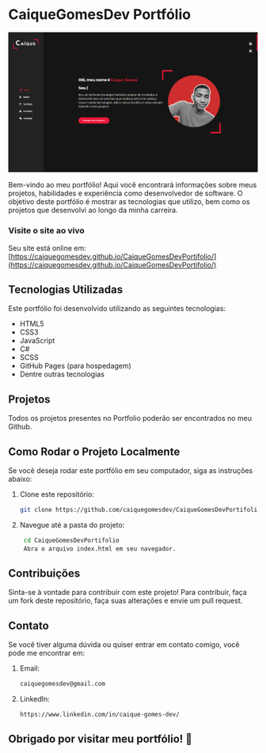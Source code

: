 # CaiqueGomesDev Portfólio

![Portfólio](./img/Portfolio.png)

Bem-vindo ao meu portfólio! Aqui você encontrará informações sobre meus projetos, habilidades e experiência como desenvolvedor de software. O objetivo deste portfólio é mostrar as tecnologias que utilizo, bem como os projetos que desenvolvi ao longo da minha carreira.

### Visite o site ao vivo

Seu site está online em: [https://caiquegomesdev.github.io/CaiqueGomesDevPortifolio/](https://caiquegomesdev.github.io/CaiqueGomesDevPortifolio/)

## Tecnologias Utilizadas

Este portfólio foi desenvolvido utilizando as seguintes tecnologias:

- HTML5
- CSS3
- JavaScript
- C#
- SCSS
- GitHub Pages (para hospedagem)
- Dentre outras tecnologias

## Projetos
Todos os projetos presentes no Portfolio poderão ser encontrados no meu Github.

## Como Rodar o Projeto Localmente

Se você deseja rodar este portfólio em seu computador, siga as instruções abaixo:

1. Clone este repositório:
   ```bash
   git clone https://github.com/caiquegomesdev/CaiqueGomesDevPortifolio.git

2. Navegue até a pasta do projeto:
   ```bash
    cd CaiqueGomesDevPortifolio
    Abra o arquivo index.html em seu navegador.

## Contribuições
Sinta-se à vontade para contribuir com este projeto! Para contribuir, faça um fork deste repositório, faça suas alterações e envie um pull request.

## Contato
Se você tiver alguma dúvida ou quiser entrar em contato comigo, você pode me encontrar em:

1. Email:
    ```bash
    caiquegomesdev@gmail.com
3. LinkedIn:
    ```bash
    https://www.linkedin.com/in/caique-gomes-dev/
## Obrigado por visitar meu portfólio! 🚀
